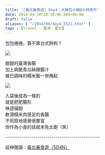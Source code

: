 ```yaml
---
title: '[臺北暴食遊] Day4：大腸包小腸@士林夜市'
date: 2014-04-30T20:30:00.000+08:00
draft: false
aliases: [ "/2014/04/day4_5521.html" ]
tags : [travel - 臺灣・臺北]
---
```


包包捲捲，算不算台式熱狗？  

![](/images/taipei4g.jpg)

甜甜的臺灣香腸  
加上爽脆青瓜絲跟醬汁  
被已調味的糯米飯一併捲起  

![](/images/taipei4g1.jpg)

入袋後成為一條的  
就是肥肥腸形  
味道偏甜  
軟滑糯米肉感足的香腸  
不同質地感覺很豐富  
但作為小食的話就未免太飽（笑）  
  
\-----------------------------------------------  
  
延伸閱讀：[臺北暴食遊（5D4N）](https://hidie.net/taipei5d4n/)
